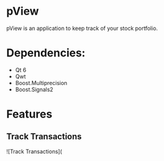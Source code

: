 # pView
pView is an application to keep track of your stock portfolio.

# Dependencies:
* Qt 6
* Qwt
* Boost.Multiprecision
* Boost.Signals2

# Features
## Track Transactions
![Track Transactions](